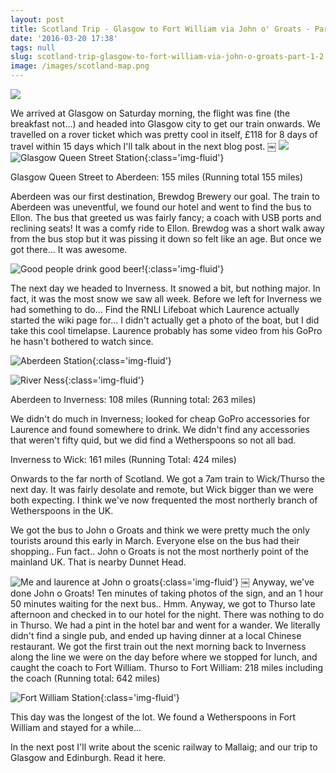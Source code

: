 ```yaml
---
layout: post
title: Scotland Trip - Glasgow to Fort William via John o' Groats - Part 1/2
date: '2016-03-20 17:38'
tags: null
slug: scotland-trip-glasgow-to-fort-william-via-john-o-groats-part-1-2
image: /images/scotland-map.png
---
```


<a href="/images/scotland-map.png" data-toggle="lightbox" data-title="Scotland Map, showing the route!">
    <img src="/images/scotland-map.png" class="img-fluid">
</a>

We arrived at Glasgow on Saturday morning, the flight was fine (the breakfast not...) and headed into Glasgow city to get our train onwards. We travelled on a rover ticket which was pretty cool in itself, £118 for 8 days of travel within 15 days which I'll talk about in the next blog post.
￼
<a href="/images/01.jpg" data-toggle="lightbox" data-title="Glasgow Queen Street Station">
    <img src="/images/01.jpg" class="img-fluid">
</a>
![Glasgow Queen Street Station](/images/01.jpg){:class='img-fluid'}

Glasgow Queen Street to Aberdeen: 155 miles (Running total 155 miles)

Aberdeen was our first destination, Brewdog Brewery our goal. The train to Aberdeen was uneventful, we found our hotel and went to find the bus to Ellon.
The bus that greeted us was fairly fancy; a coach with USB ports and reclining seats! It was a comfy ride to Ellon.
Brewdog was a short walk away from the bus stop but it was pissing it down so felt like an age. But once we got there... It was awesome.

![Good people drink good beer!](/images/02.jpg){:class='img-fluid'}

The next day we headed to Inverness. It snowed a bit, but nothing major. In fact, it was the most snow we saw all week.
Before we left for Inverness we had something to do... Find the RNLI Lifeboat which Laurence actually started the wiki page for...
I didn't actually get a photo of the boat, but I did take this cool timelapse. Laurence probably has some video from his GoPro he hasn't bothered to watch since.

![Aberdeen Station](/images/07.jpeg){:class='img-fluid'}

![River Ness](/images/08.jpeg){:class='img-fluid'}

Aberdeen to Inverness: 108 miles (Running total: 263 miles)

We didn't do much in Inverness; looked for cheap GoPro accessories for Laurence and found somewhere to drink. We didn't find any accessories that weren't fifty quid, but we did find a Wetherspoons so not all bad.

Inverness to Wick: 161 miles (Running Total: 424 miles)

Onwards to the far north of Scotland. We got a 7am train to Wick/Thurso the next day. It was fairly desolate and remote, but Wick bigger than we were both expecting. I think we've now frequented the most northerly branch of Wetherspoons in the UK.

We got the bus to John o Groats and think we were pretty much the only tourists around this early in March. Everyone else on the bus had their shopping..
Fun fact.. John o Groats is not the most northerly point of the mainland UK. That is nearby Dunnet Head.

![Me and laurence at John o groats](/images/09.jpg){:class='img-fluid'}
￼
Anyway, we've done John o Groats! Ten minutes of taking photos of the sign, and an 1 hour 50 minutes waiting for the next bus.. Hmm. Anyway, we got to Thurso late afternoon and checked in to our hotel for the night.
There was nothing to do in Thurso. We had a pint in the hotel bar and went for a wander. We literally didn't find a single pub, and ended up having dinner at a local Chinese restaurant.
We got the first train out the next morning back to Inverness along the line we were on the day before where we stopped for lunch, and caught the coach to Fort William.
Thurso to Fort William: 218 miles including the coach (Running total: 642 miles)

![Fort William Station](/images/10.jpeg){:class='img-fluid'}

This day was the longest of the lot. We found a Wetherspoons in Fort William and stayed for a while...

In the next post I'll write about the scenic railway to Mallaig; and our trip to Glasgow and Edinburgh. Read it here.
